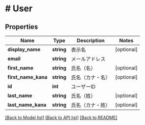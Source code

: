 # # User

## Properties

Name | Type | Description | Notes
------------ | ------------- | ------------- | -------------
**display_name** | **string** | 表示名 | [optional] 
**email** | **string** | メールアドレス | 
**first_name** | **string** | 氏名（名） | [optional] 
**first_name_kana** | **string** | 氏名（カナ・名） | [optional] 
**id** | **int** | ユーザーID | 
**last_name** | **string** | 氏名（姓） | [optional] 
**last_name_kana** | **string** | 氏名（カナ・姓） | [optional] 

[[Back to Model list]](../../README.md#documentation-for-models) [[Back to API list]](../../README.md#documentation-for-api-endpoints) [[Back to README]](../../README.md)


